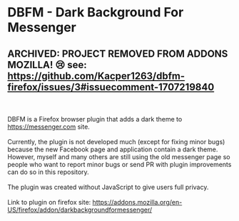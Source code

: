 # DBFM - Dark Background For Messenger

## ARCHIVED: PROJECT REMOVED FROM ADDONS MOZILLA! 😢 see: https://github.com/Kacper1263/dbfm-firefox/issues/3#issuecomment-1707219840
<br></br>
DBFM is a Firefox browser plugin that adds a dark theme to https://messenger.com site.
<br></br>
Currently, the plugin is not developed much (except for fixing minor bugs) because the new Facebook page and application contain a dark theme. However, myself and many others are still using the old messenger page so people who want to report minor bugs or send PR with plugin improvements can do so in this repository.
<br></br>
The plugin was created without JavaScript to give users full privacy.
<br></br>
Link to plugin on firefox site: https://addons.mozilla.org/en-US/firefox/addon/darkbackgroundformessenger/

